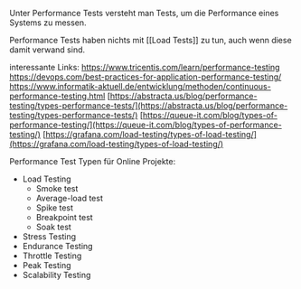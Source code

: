 Unter Performance Tests versteht man Tests, um die Performance eines Systems zu messen.

Performance Tests haben nichts mit [[Load Tests]] zu tun, auch wenn diese damit verwand sind.

interessante Links:
https://www.tricentis.com/learn/performance-testing
https://devops.com/best-practices-for-application-performance-testing/
https://www.informatik-aktuell.de/entwicklung/methoden/continuous-performance-testing.html
[https://abstracta.us/blog/performance-testing/types-performance-tests/](https://abstracta.us/blog/performance-testing/types-performance-tests/)
[https://queue-it.com/blog/types-of-performance-testing/](https://queue-it.com/blog/types-of-performance-testing/)
[https://grafana.com/load-testing/types-of-load-testing/](https://grafana.com/load-testing/types-of-load-testing/)

Performance Test Typen für Online Projekte:
- Load Testing
	- Smoke test
	- Average-load test
	- Spike test
	- Breakpoint test
	- Soak test
- Stress Testing
- Endurance Testing
- Throttle Testing
- Peak Testing
- Scalability Testing